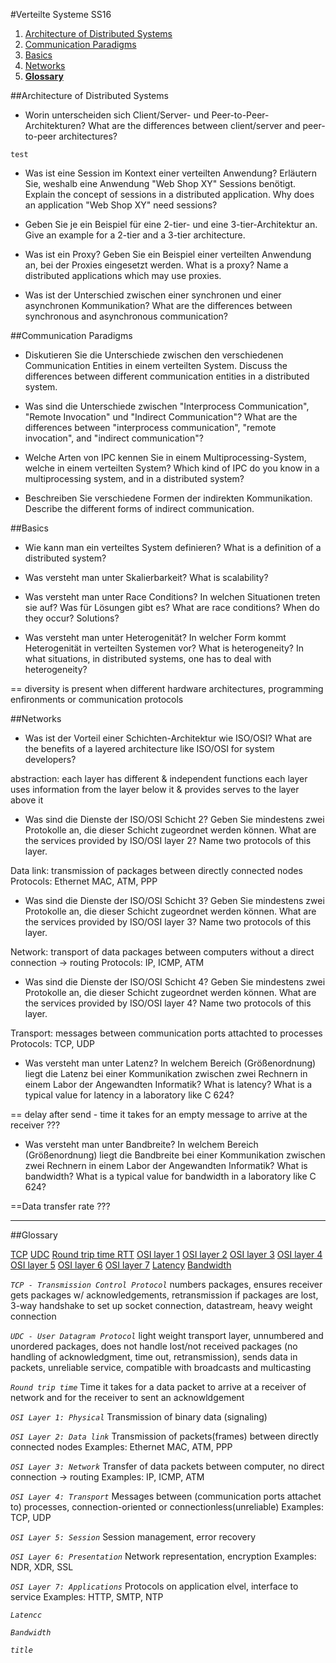 #Verteilte Systeme SS16 

1. [Architecture of Distributed Systems](#architecture-of-distributed-systems)
1. [Communication Paradigms](#communication-paradigms)
1. [Basics](#basics)
1. [Networks](#networks)
1. [**Glossary**](#glossary)



##Architecture of Distributed Systems
* Worin unterscheiden sich Client/Server- und Peer-to-Peer-Architekturen?
What are the differences between client/server and peer-to-peer architectures?

`test`

* Was ist eine Session im Kontext einer verteilten Anwendung? Erläutern Sie, weshalb eine Anwendung "Web Shop XY" Sessions benötigt.
Explain the concept of sessions in a distributed application. Why does an application "Web Shop XY" need sessions?

* Geben Sie je ein Beispiel für eine 2-tier- und eine 3-tier-Architektur an.
Give an example for a 2-tier and a 3-tier architecture.

* Was ist ein Proxy? Geben Sie ein Beispiel einer verteilten Anwendung an, bei der Proxies eingesetzt werden.
What is a proxy? Name a distributed applications which may use proxies.

* Was ist der Unterschied zwischen einer synchronen und einer asynchronen Kommunikation?
What are the differences between synchronous and asynchronous communication?

##Communication Paradigms
* Diskutieren Sie die Unterschiede zwischen den verschiedenen Communication Entities in einem verteilten System.
Discuss the differences between different communication entities in a distributed system.

* Was sind die Unterschiede zwischen "Interprocess Communication", "Remote Invocation" und "Indirect Communication"?
What are the differences between "interprocess communication", "remote invocation", and "indirect communication"?

* Welche Arten von IPC kennen Sie in einem Multiprocessing-System, welche in einem verteilten System?
Which kind of IPC do you know in a multiprocessing system, and in a distributed system?

* Beschreiben Sie verschiedene Formen der indirekten Kommunikation.
Describe the different forms of indirect communication.

##Basics
* Wie kann man ein verteiltes System definieren?
What is a definition of a distributed system?

* Was versteht man unter Skalierbarkeit?
What is scalability?

* Was versteht man unter Race Conditions? In welchen Situationen treten sie auf? Was für Lösungen gibt es?
What are race conditions? When do they occur? Solutions?

* Was versteht man unter Heterogenität? In welcher Form kommt Heterogenität in verteilten Systemen vor?
What is heterogeneity? In what situations, in distributed systems, one has to deal with heterogeneity?

== diversity
is present when different hardware architectures, programming enfironments or communication protocols

##Networks
* Was ist der Vorteil einer Schichten-Architektur wie ISO/OSI?
What are the benefits of a layered architecture like ISO/OSI for system developers?

abstraction: each layer has different & independent functions
each layer uses information from the layer below it & provides serves to the layer above it

* Was sind die Dienste der ISO/OSI Schicht 2? Geben Sie mindestens zwei Protokolle an, die dieser Schicht zugeordnet werden können.
What are the services provided by ISO/OSI layer 2? Name two protocols of this layer.

Data link: transmission of packages between directly connected nodes
Protocols: Ethernet MAC, ATM, PPP

* Was sind die Dienste der ISO/OSI Schicht 3? Geben Sie mindestens zwei Protokolle an, die dieser Schicht zugeordnet werden können.
What are the services provided by ISO/OSI layer 3? Name two protocols of this layer.

Network: transport of data packages between computers without a direct connection -> routing
Protocols: IP, ICMP, ATM

* Was sind die Dienste der ISO/OSI Schicht 4? Geben Sie mindestens zwei Protokolle an, die dieser Schicht zugeordnet werden können.
What are the services provided by ISO/OSI layer 4? Name two protocols of this layer.

Transport: messages between communication ports  attachted to processes
Protocols: TCP, UDP

* Was versteht man unter Latenz? In welchem Bereich (Größenordnung) liegt die Latenz bei einer Kommunikation zwischen zwei Rechnern in einem Labor der Angewandten Informatik?
What is latency? What is a typical value for latency in a laboratory like C 624?

== delay after send - time it takes for an empty message to arrive at the receiver
???

* Was versteht man unter Bandbreite? In welchem Bereich (Größenordnung) liegt die Bandbreite bei einer Kommunikation zwischen zwei Rechnern in einem Labor der Angewandten Informatik?
What is bandwidth? What is a typical value for bandwidth in a laboratory like C 624?

==Data transfer rate
???

***
##Glossary

[TCP](#tcp)
[UDC](#udc)
[Round trip time RTT](#rtt)
[OSI layer 1](#osi1)
[OSI layer 2](#osi2)
[OSI layer 3](#osi3)
[OSI layer 4](#osi4)
[OSI layer 5](#osi5)
[OSI layer 6](#osi6)
[OSI layer 7](#osi7)
[Latency](#latency)
[Bandwidth](#bandwidth)
[](#)
[](#)
[](#)

*<a name="tcp"></a>`TCP - Transmission Control Protocol`*
numbers packages, ensures receiver gets packages w/ acknowledgements, retransmission if packages are lost, 3-way handshake to set up socket connection, datastream, heavy weight connection

*<a name="udc"></a>`UDC - User Datagram Protocol`*
light weight transport layer, unnumbered and unordered packages, does not handle lost/not received packages (no handling of acknowledgment, time out, retransmission), sends data in packets, unreliable service, compatible with broadcasts and multicasting

*<a name="rtt"></a>`Round trip time`*
Time it takes for a data packet to arrive at a receiver of network and for the receiver to sent an acknowldgement

*<a name="osi1"></a>`OSI Layer 1: Physical`*
Transmission of binary data (signaling)

*<a name="osi2"></a>`OSI Layer 2: Data link`*
Transmission of packets(frames) between directly connected nodes
Examples: Ethernet MAC, ATM, PPP

*<a name="osi3"></a>`OSI Layer 3: Network`*
Transfer of data packets between computer, no direct connection -> routing
Examples: IP, ICMP, ATM

*<a name="osi4"></a>`OSI Layer 4: Transport`*
Messages between (communication ports attachet to) processes, connection-oriented or connectionless(unreliable)
Examples: TCP, UDP

*<a name="osi5"></a>`OSI Layer 5: Session`*
Session management, error recovery

*<a name="osi6"></a>`OSI Layer 6: Presentation`*
Network representation, encryption
Examples: NDR, XDR, SSL

*<a name="osi7"></a>`OSI Layer 7: Applications`*
Protocols on application elvel, interface to service
Examples: HTTP, SMTP, NTP

*<a name="latency"></a>`Latencc`*

*<a name="bandwidth"></a>`Bandwidth`*

*<a name="name"></a>`title`*